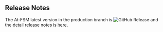## Release Notes

The At-FSM latest version in the production branch is ![GitHub Release](https://img.shields.io/github/v/release/At-EC/At-FSM) and the detail release notes is [here](https://github.com/At-EC/At-FSM/releases).
